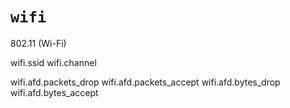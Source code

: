 # `wifi`

802.11 (Wi-Fi)

wifi.ssid
wifi.channel

wifi.afd.packets_drop
wifi.afd.packets_accept
wifi.afd.bytes_drop
wifi.afd.bytes_accept
